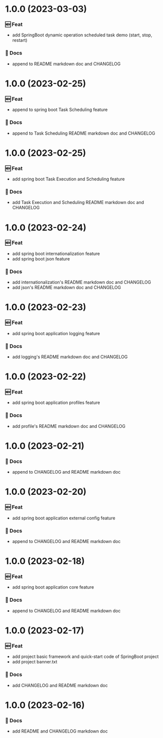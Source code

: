 # 1.0.0 (2023-03-03)

### 🆕 Feat

- add SpringBoot dynamic operation scheduled task demo (start, stop, restart)

### 📝 Docs

- append to README markdown doc and CHANGELOG

# 1.0.0 (2023-02-25)

### 🆕 Feat

- append to spring boot Task Scheduling feature

### 📝 Docs

- append to Task Scheduling README markdown doc and CHANGELOG

# 1.0.0 (2023-02-25)

### 🆕 Feat

- add spring boot Task Execution and Scheduling feature

### 📝 Docs

- add Task Execution and Scheduling README markdown doc and CHANGELOG

# 1.0.0 (2023-02-24)

### 🆕 Feat

- add spring boot internationalization feature
- add spring boot json feature

### 📝 Docs

- add internationalization's README markdown doc and CHANGELOG
- add json's README markdown doc and CHANGELOG

# 1.0.0 (2023-02-23)

### 🆕 Feat

- add spring boot application logging feature

### 📝 Docs

- add logging's README markdown doc and CHANGELOG

# 1.0.0 (2023-02-22)

### 🆕 Feat

- add spring boot application profiles feature

### 📝 Docs

- add profile's README markdown doc and CHANGELOG

# 1.0.0 (2023-02-21)

### 📝 Docs

- append to CHANGELOG and README markdown doc

# 1.0.0 (2023-02-20)

### 🆕 Feat

- add spring boot application external config feature

### 📝 Docs

- append to CHANGELOG and README markdown doc

# 1.0.0 (2023-02-18)

### 🆕 Feat

- add spring boot application core feature

### 📝 Docs

- append to CHANGELOG and README markdown doc

# 1.0.0 (2023-02-17)

### 🆕 Feat

- add project basic framework and quick-start code of SpringBoot project
- add project banner.txt

### 📝 Docs

- add CHANGELOG and README markdown doc

# 1.0.0 (2023-02-16)

### 📝 Docs

- add README and CHANGELOG markdown doc

